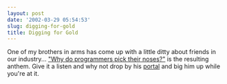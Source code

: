 ```yaml
---
layout: post
date: '2002-03-29 05:54:53'
slug: digging-for-gold
title: Digging for Gold
---
```


One of my brothers in arms has come up with a little ditty about friends in our industry...
["Why do programmers pick their noses?"](http://www.mamachari.com/music/why_do_programmers_pick_their_noses.mp3) is the resulting anthem. Give it a listen and why not drop by his [portal](http://www.mamachari.com/) and big him up while you're at it.